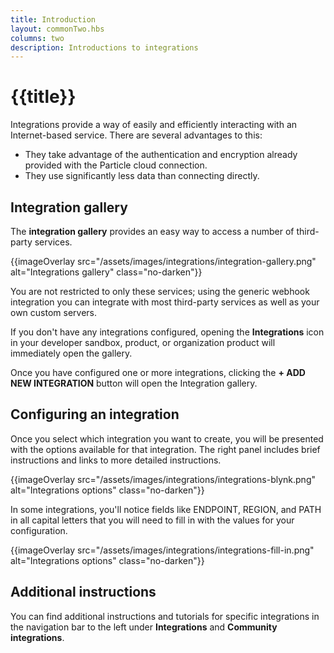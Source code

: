 ```yaml
---
title: Introduction
layout: commonTwo.hbs
columns: two
description: Introductions to integrations
---
```


# {{title}}

Integrations provide a way of easily and efficiently interacting with an Internet-based service. There are several advantages to this:

- They take advantage of the authentication and encryption already provided with the Particle cloud connection.
- They use significantly less data than connecting directly.

## Integration gallery

The **integration gallery** provides an easy way to access a number of third-party services.

{{imageOverlay src="/assets/images/integrations/integration-gallery.png" alt="Integrations gallery" class="no-darken"}}

You are not restricted to only these services; using the generic webhook integration you can integrate with most third-party services as well as your own custom servers.

If you don't have any integrations configured, opening the **Integrations** icon in your developer sandbox, product, or organization product will immediately open the gallery. 

Once you have configured one or more integrations, clicking the  **+ ADD NEW INTEGRATION** button will open the Integration gallery.

## Configuring an integration

Once you select which integration you want to create, you will be presented with the options available for that integration. The right panel includes brief instructions and links to more detailed instructions.

{{imageOverlay src="/assets/images/integrations/integrations-blynk.png" alt="Integrations options" class="no-darken"}}

In some integrations, you'll notice fields like ENDPOINT, REGION, and PATH in all capital letters that you will need to fill in with the values for your configuration.

{{imageOverlay src="/assets/images/integrations/integrations-fill-in.png" alt="Integrations options" class="no-darken"}}

## Additional instructions

You can find additional instructions and tutorials for specific integrations in the navigation bar to the left under **Integrations** and **Community integrations**.

